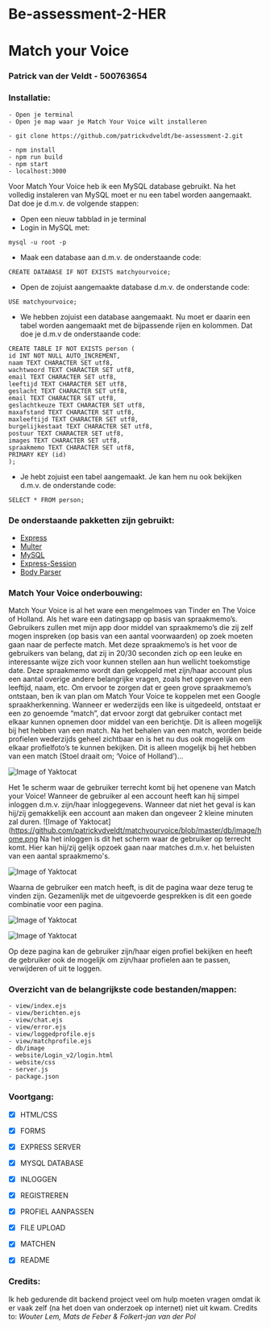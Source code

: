 # Be-assessment-2-HER
# Match your Voice
### Patrick van der Veldt - 500763654

### Installatie:
```
- Open je terminal
- Open je map waar je Match Your Voice wilt installeren
```
```
- git clone https://github.com/patrickvdveldt/be-assessment-2.git
```
```
- npm install
- npm run build
- npm start
- localhost:3000
```

Voor Match Your Voice heb ik een MySQL database gebruikt. Na het volledig instaleren van MySQL moet er nu een tabel worden aangemaakt. Dat doe je d.m.v. de volgende stappen:
- Open een nieuw tabblad in je terminal
- Login in MySQL met:   
```
mysql -u root -p
```
- Maak een database aan d.m.v. de onderstaande code:
```
CREATE DATABASE IF NOT EXISTS matchyourvoice;
```
- Open de zojuist aangemaakte database d.m.v. de onderstande code:
```
USE matchyourvoice;
```
- We hebben zojuist een database aangemaakt. Nu moet er daarin een tabel worden aangemaakt met de bijpassende rijen en kolommen. Dat doe je d.m.v de onderstaande code:
```
CREATE TABLE IF NOT EXISTS person (
id INT NOT NULL AUTO_INCREMENT,
naam TEXT CHARACTER SET utf8,
wachtwoord TEXT CHARACTER SET utf8,
email TEXT CHARACTER SET utf8,
leeftijd TEXT CHARACTER SET utf8,
geslacht TEXT CHARACTER SET utf8,
email TEXT CHARACTER SET utf8,
geslachtkeuze TEXT CHARACTER SET utf8,
maxafstand TEXT CHARACTER SET utf8,
maxleeftijd TEXT CHARACTER SET utf8,
burgelijkestaat TEXT CHARACTER SET utf8,
postuur TEXT CHARACTER SET utf8,
images TEXT CHARACTER SET utf8,
spraakmemo TEXT CHARACTER SET utf8,
PRIMARY KEY (id)
);
```
- Je hebt zojuist een tabel aangemaakt. Je kan hem nu ook bekijken d.m.v. de onderstande code:
```
SELECT * FROM person;
```

### De onderstaande pakketten zijn gebruikt:
- [Express](https://github.com/expressjs/express)
- [Multer](https://github.com/expressjs/multer)
- [MySQL](https://github.com/mysqljs/mysql)
- [Express-Session](https://github.com/expressjs/session)
- [Body Parser](https://github.com/expressjs/body-parser)

### Match Your Voice onderbouwing:
Match Your Voice is al het ware een mengelmoes van Tinder en The Voice of Holland.
Als het ware een datingsapp op basis van spraakmemo’s.
Gebruikers zullen met mijn app door middel van spraakmemo’s die zij zelf mogen inspreken (op basis van een aantal voorwaarden) op zoek moeten gaan naar de perfecte match.
Met deze spraakmemo’s is het voor de gebruikers van belang, dat zij in 20/30 seconden zich op een leuke en interessante wijze zich voor kunnen stellen aan hun wellicht toekomstige date. Deze spraakmemo wordt dan gekoppeld met zijn/haar account plus een aantal overige andere belangrijke vragen, zoals het opgeven van een leeftijd, naam, etc.
Om ervoor te zorgen dat er geen grove spraakmemo’s ontstaan, ben ik van plan om Match Your Voice te koppelen met een Google spraakherkenning.
Wanneer er wederzijds een like is uitgedeeld, ontstaat er een zo genoemde “match”, dat ervoor zorgt dat gebruiker contact met elkaar kunnen opnemen door middel van een berichtje. Dit is alleen mogelijk bij het hebben van een match.
Na het behalen van een match, worden beide profielen wederzijds geheel zichtbaar en is het nu dus ook mogelijk om elkaar profielfoto’s te kunnen bekijken. Dit is alleen mogelijk bij het hebben van een match (Stoel draait om; ‘Voice of Holland’)…

![Image of Yaktocat](https://github.com/patrickvdveldt/matchyourvoice/blob/master/db/image/login.png)

Het 1e scherm waar de gebruiker terrecht komt bij het openene van Match your Voice!
Wanneer de gebruiker al een account heeft kan hij simpel inloggen d.m.v. zijn/haar inloggegevens. Wanneer dat niet het geval is kan hij/zij gemakkelijk een account aan maken dan ongeveer 2 kleine minuten zal duren.
![Image of Yaktocat](https://github.com/patrickvdveldt/matchyourvoice/blob/master/db/image/home.png
Na het inloggen is dit het scherm waar de gebruiker op terrecht komt. Hier kan hij/zij gelijk opzoek gaan naar matches d.m.v. het beluisten van een aantal spraakmemo's. 

![Image of Yaktocat](https://github.com/patrickvdveldt/matchyourvoice/blob/master/db/image/berichten.png)

Waarna de gebruiker een match heeft, is dit de pagina waar deze terug te vinden zijn. Gezamenlijk met de uitgevoerde gesprekken is dit een goede combinatie voor een pagina.

![Image of Yaktocat](https://github.com/patrickvdveldt/matchyourvoice/blob/master/db/image/chat.png)

![Image of Yaktocat](https://github.com/patrickvdveldt/matchyourvoice/blob/master/db/image/profiel.png)

Op deze pagina kan de gebruiker zijn/haar eigen profiel bekijken en heeft de gebruiker ook de mogelijk om zijn/haar profielen aan te passen, verwijderen of uit te loggen.

### Overzicht van de belangrijkste code bestanden/mappen:
```
- view/index.ejs
- view/berichten.ejs
- view/chat.ejs
- view/error.ejs
- view/loggedprofile.ejs
- view/matchprofile.ejs
- db/image
- website/Login_v2/login.html
- website/css
- server.js
- package.json
```

### Voortgang:
- [x] HTML/CSS
- [x] FORMS
- [x] EXPRESS SERVER
- [x] MYSQL DATABASE
- [x] INLOGGEN
- [x] REGISTREREN
- [x] PROFIEL AANPASSEN
- [x] FILE UPLOAD
- [x] MATCHEN
- [x] README



### Credits:
Ik heb gedurende dit backend project veel om hulp moeten vragen omdat ik er vaak zelf (na het doen van onderzoek op internet) niet uit kwam.
Credits to: *Wouter Lem, Mats de Feber & Folkert-jan van der Pol*


